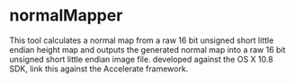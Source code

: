 normalMapper
============

This tool calculates a normal map from a raw 16 bit unsigned short little endian height map and outputs the generated normal map into a raw 16 bit unsigned short little endian image file. developed against the OS X 10.8 SDK, link this against the Accelerate framework.

